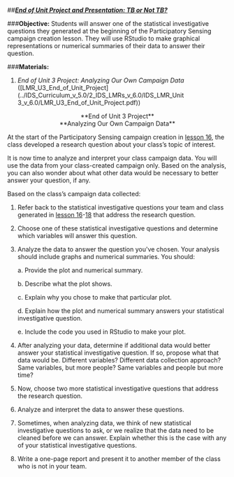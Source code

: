 ##***<u>End of Unit Project and Presentation: TB or Not TB?</u>***

###**Objective:**
Students will answer one of the statistical investigative questions they generated at the beginning of the Participatory Sensing
campaign creation lesson. They will use RStudio to make graphical representations or numerical
summaries of their data to answer their question.

###**Materials:**
1. *End of Unit 3 Project: Analyzing Our Own Campaign Data* ([LMR_U3_End_of_Unit_Project](../IDS_Curriculum_v_5.0/2_IDS_LMRs_v_6.0/IDS_LMR_Unit 3_v_6.0/LMR_U3_End_of_Unit_Project.pdf))

<center>**End of Unit 3 Project**</center>
    
<center>**Analyzing Our Own Campaign Data**</center>

At the start of the Participatory Sensing campaign creation in [lesson 16](lesson16.md), the class developed a research question about your class’s topic of interest.

It is now time to analyze and interpret your class campaign data. You will use the data from your class-created
campaign only. Based on the analysis, you can also wonder about what other data would be
necessary to better answer your question, if any.

Based on the class’s campaign data collected:

1. Refer back to the statistical investigative questions your team and class generated in [lesson 16](lesson16.md)-[18](lesson18.md) that address the
research question.

2. Choose one of these statistical investigative questions and determine which variables will answer this question.

3. Analyze the data to answer the question you've chosen. Your analysis should include graphs
and numerical summaries. You should:

    a. Provide the plot and numerical summary.

    b. Describe what the plot shows.

    c. Explain why you chose to make that particular plot.

    d. Explain how the plot and numerical summary answers your statistical investigative question.

    e. Include the code you used in RStudio to make your plot.

4. After analyzing your data, determine if additional data would better answer your statistical investigative question. If so, propose what that data would be. Different variables? Different data collection approach? Same variables, but more people? Same variables and people but more time?

5. Now, choose two more statistical investigative questions that address the research question.

6. Analyze and interpret the data to answer these questions.

7. Sometimes, when analyzing data, we think of new statistical investigative questions to ask, or we realize that
the data need to be cleaned before we can answer. Explain whether this is the case with any of
your statistical investigative questions.

8. Write a one-page report and present it to another member of the class who is not in your team.